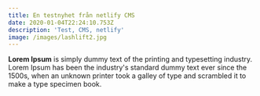 ```yaml
---
title: En testnyhet från netlify CMS
date: 2020-01-04T22:24:10.753Z
description: 'Test, CMS, netlify'
image: /images/lashlift2.jpg
---
```

**Lorem Ipsum** is simply dummy text of the printing and typesetting industry. Lorem Ipsum has been the industry's standard dummy text ever since the 1500s, when an unknown printer took a galley of type and scrambled it to make a type specimen book.
